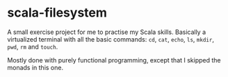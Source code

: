 # scala-filesystem

A small exercise project for me to practise my Scala skills. Basically a virtualized terminal with all the basic commands: `cd`, `cat`, `echo`, `ls`, `mkdir`, `pwd`, `rm` and `touch`.

Mostly done with purely functional programming, except that I skipped the monads in this one.
